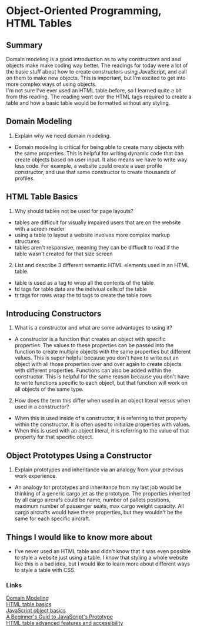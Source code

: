 # Object-Oriented Programming, HTML Tables

## Summary
Domain modeling is a good introduction as to why constructors and and objects make make coding way better. The readings for today were a lot of the basic stuff about how to create constructers using JavaScript, and call on them to make new objects. This is important, but I'm excited to get into more complex ways of using objects.
\
I'm not sure I've ever used an HTML table before, so I learned quite a bit from this reading. The reading went over the HTML tags required to create a table and how a basic table would be formatted without any styling.

## Domain Modeling
1. Explain why we need domain modeling.
- Domain modeling is critical for being able to create many objects with the same properties. This is helpful for writing dynamic code that can create objects based on user input. It also means we have to write way less code. For example, a website could create a user profile constructor, and use that same constructor to create thousands of profiles.

## HTML Table Basics
1. Why should tables not be used for page layouts?
- tables are difficult for visually impaired users that are on the website with a screen reader
- using a table to layout a website involves more complex markup structures
- tables aren't responsive, meaning they can be diffiuclt to read if the table wasn't created for that size screen

2. List and describe 3 different semantic HTML elements used in an HTML table.
- table is used as a tag to wrap all the contents of the table
- td tags for table data are the indiviual cells of the table
- tr tags for rows wrap the td tags to create the table rows

## Introducing Constructors
1. What is a constructor and what are some advantages to using it?
- A constructor is a function that creates an object with specific properties. The values to these properties can be passed into the function to create multiple objects with the same properties but different values. This is super helpful because you don't have to write out an object with all those properties over and over again to create objects with different properties. Functions can also be added within the constructor. This is helpful for the same reason because you don't have to write functions specific to each object, but that function will work on all objects of the same type.

2. How does the term this differ when used in an object literal versus when used in a constructor?
- When this is used inside of a constructor, it is referring to that property within the constructor. It is often used to initialize properties with values.
- When this is used with an object literal, it is referring to the value of that property for that specific object.

## Object Prototypes Using a Constructor
1. Explain prototypes and inheritance via an analogy from your previous work experience.
- An analogy for prototypes and inheritance from my last job would be thinking of a generic cargo jet as the prototype. The properties inherited by all cargo aircrafs could be name, number of pallets positions, maximum number of passenger seats, max cargo weight capacity. All cargo aircrafts would have these properties, but they wouldn't be the same for each specific aircraft.

## Things I would like to know more about
- I've never used an HTML table and didn't know that it was even possible to style a website just using a table. I know that styling a whole website like this is a bad idea, but I would like to learn more about different ways to style a table with CSS.

### Links
[Domain Modeling](https://github.com/codefellows/domain_modeling#domain-modeling)
\
[HTML table basics](https://developer.mozilla.org/en-US/docs/Learn/HTML/Tables/Basics)
\
[JavaScript object basics](https://developer.mozilla.org/en-US/docs/Learn/JavaScript/Objects/Basics#introducing_constructors)
\
[A Beginner's Guid to JavaScript's Prototype](https://ui.dev/beginners-guide-to-javascript-prototype)
\
[HTML table advanced features and accessibility](https://developer.mozilla.org/en-US/docs/Learn/HTML/Tables/Advanced)